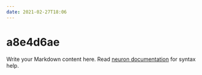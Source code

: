 ```yaml
---
date: 2021-02-27T18:06
---
```


# a8e4d6ae

Write your Markdown content here. Read [neuron documentation](https://neuron.zettel.page/2011404.html) for syntax help.

